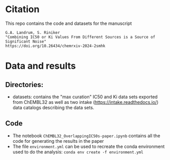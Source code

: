 # Citation

This repo contains the code and datasets for the manuscript

    G.A. Landrum, S. Riniker 
    "Combining IC50 or Ki Values From Different Sources is a Source of Significant Noise"
    https://doi.org/10.26434/chemrxiv-2024-2smhk


# Data and results

## Directories:
- datasets: contains the "max curation" IC50 and Ki data sets exported from ChEMBL32 as well as two intake (https://intake.readthedocs.io/) data catalogs describing the data sets.

## Code

- The notebook `ChEMBL32_OverlappingIC50s-paper.ipynb` contains all the code for generating the results in the paper
- The file `environment.yml` can be used to recreate the conda environment used to do the analysis: `conda env create -f environment.yml`
